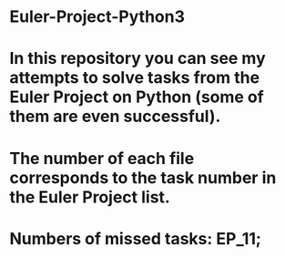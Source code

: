 # Euler-Project-Python3
# In this repository you can see my attempts to solve tasks from the Euler Project on Python (some of them are even successful).
# The number of each file corresponds to the task number in the Euler Project list.
# Numbers of missed tasks: EP_11; 
